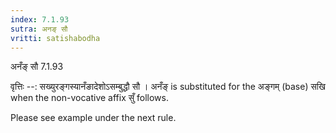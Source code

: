 ```yaml
---
index: 7.1.93
sutra: अनङ् सौ
vritti: satishabodha
---
```



 अनँङ् सौ 7.1.93 


वृत्तिः --: सख्युरङ्गस्यानँङादेशोऽसम्बुद्धौ सौ । अनँङ् is substituted for the अङ्गम् (base) सखि when the non-vocative affix सुँ follows. 


Please see example under the next rule. 


